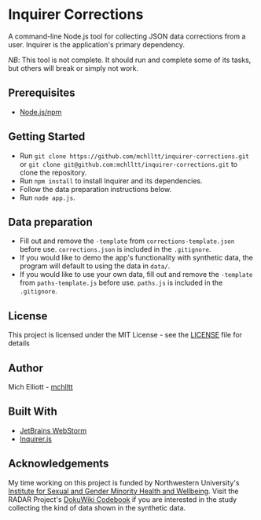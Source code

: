 # Inquirer Corrections
A command-line Node.js tool for collecting JSON data corrections from a user. Inquirer is the application's primary dependency.

*NB*: This tool is not complete. It should run and complete some of its tasks, but others will break or simply not work.

## Prerequisites
- [Node.js/npm](https://nodejs.org/en/download/)

## Getting Started
- Run `git clone https://github.com/mchlltt/inquirer-corrections.git` or `git clone git@github.com:mchlltt/inquirer-corrections.git` to clone the repository.
- Run `npm install` to install Inquirer and its dependencies.
- Follow the data preparation instructions below.
- Run `node app.js`.

## Data preparation
- Fill out and remove the `-template` from `corrections-template.json` before use. `corrections.json` is included in the `.gitignore`.
- If you would like to demo the app's functionality with synthetic data, the program will default to using the data in `data/`.
- If you would like to use your own data, fill out and remove the `-template` from `paths-template.js` before use. `paths.js` is included in the `.gitignore`.

## License
This project is licensed under the MIT License - see the [LICENSE](LICENSE) file for details 

## Author
Mich Elliott - [mchlltt](http://github.com/mchlltt)

## Built With
- [JetBrains WebStorm](https://www.jetbrains.com/webstorm/)
- [Inquirer.js](https://github.com/SBoudrias/Inquirer.js/)

## Acknowledgements
My time working on this project is funded by Northwestern University's [Institute for Sexual and Gender Minority Health and Wellbeing](http://isgmh.northwestern.edu/). Visit the RADAR Project's [DokuWiki Codebook](http://codebook.netcanvas-r.com/doku.php?id=radar:start) if you are interested in the study collecting the kind of data shown in the synthetic data.
